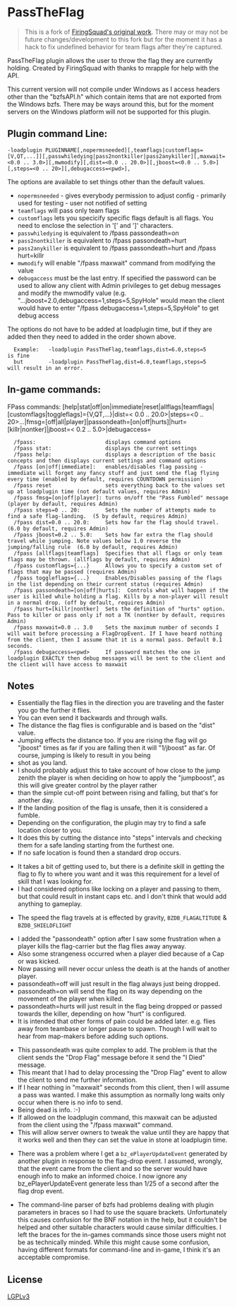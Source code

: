 # PassTheFlag

> This is a fork of [FiringSquad's original work](https://forums.bzflag.org/viewtopic.php?f=79&t=16493). There may or may not be future changes/development to this fork but for the moment it has a hack to fix undefined behavior for team flags after they're captured.

PassTheFlag plugin allows the user to throw the flag they are currently holding. Created by FiringSquad with thanks to mrapple for help with the API.

This current version will not compile under Windows as I access headers other than the "bzfsAPI.h" which contain items that are not exported from the Windows bzfs. There may be ways around this, but for the moment servers on the Windows platform will not be supported for this plugin.


## Plugin command Line:

```
-loadplugin PLUGINNAME[,nopermsneeded][,teamflags|customflags=[V,QT,...]][,passwhiledying|pass2nontkiller|pass2anykiller][,maxwait=<0.0 .. 3.0>][,mwmodify][,dist=<0.0 .. 20.0>][,jboost=<0.0 .. 5.0>][,steps=<0 .. 20>][,debugaccess=<pwd>],
```

The options are available to set things other than the default values.

- `nopermsneeded` - gives everybody permission to adjust config - primarily used for testing - user not notified of setting
- `teamflags` will pass only team flags
- `customflags` lets you specicify specific flags default is all flags. You need to enclose the selection in '[' and ']' characters.
- `passwhiledying` is equivalent to /fpass passondeath=on
- `pass2nontkiller` is equivalent to /fpass passondeath=hurt
- `pass2anykiller` is equivalent to /fpass passondeath=hurt and /fpass hurt=killr
- `mwmodify` will enable "/fpass maxwait" command from modifying the value
- `debugaccess` must be the last entry. If specified the password can be used to allow any client with Admin privileges to get debug messages and modify the mwmodify value (e.g. "...jboost=2.0,debugaccess=1,steps=5,SpyHole" would mean the client would have to enter "/fpass debugaccess=1,steps=5,SpyHole" to get debug access

The options do not have to be added at loadplugin time, but if they are added then they need to added in the order shown above.

```
  Example:   -loadplugin PassTheFlag,teamflags,dist=6.0,steps=5      is fine
  but        -loadplugin PassTheFlag,dist=6.0,teamflags,steps=5      will result in an error.
```

## In-game commands:

FPass commands: [help|stat|off|on|immediate|reset|allflags|teamflags|[customflags|toggleflags]={V,QT,...}|dist=< 0.0 .. 20.0>|steps=<0 .. 20>...|fmsg=[off|all|player]|passondeath=[on|off|hurts]|hurt=[killr|nontker]|jboost=< 0.2 .. 5.0>|debugaccess=<pwd>

```
  /fpass:                      displays command options
  /fpass stat:                 displays the current settings
  /fpass help:                 displays a description of the basic concepts and then displays current settings and command options
  /fpass [on|off|immediate]:   enables/disables flag passing - immediate will forget any fancy stuff and just send the flag flying every time (enabled by default, requires COUNTDOWN permission)
  /fpass reset                 sets everything back to the values set up at loadplugin time (not default values, requires Admin)
  /fpass fmsg=[on|off|player]: turns on/off the "Pass Fumbled" message  (player by default, requires Admin)
  /fpass steps=0 .. 20:        Sets the number of attempts made to find a safe flag-landing.  (5 by default, requires Admin)
  /fpass dist=0.0 .. 20.0:     Sets how far the flag should travel.  (6.0 by default, requires Admin)
  /fpass jboost=0.2 .. 5.0:    Sets how far extra the flag should travel while jumping. Note values below 1.0 reverse the jumping/falling rule  (6.0 by default, requires Admin)
  /fpass [allflags|teamflags]  Specifies that all flags or only team flags may be thrown. (allflags by default, requires Admin)
  /fpass customflags={...}     Allows you to specify a custom set of flags that may be passed (requires Admin)
  /fpass toggleflags={...}     Enables/Disables passing of the flags in the list depending on their current status (requires Admin)
  /fpass passondeath=[on|off|hurts]:  Controls what will happen if the user is killed while holding a flag. Kills by a non-player will result in a normal drop. (off by default, requires Admin)
  /fpass hurt=[killr|nontker]  Sets the definition of "hurts" option. Pass to killer or pass only if not a TK (nontker by default, requires Admin)
  /fpass maxwait=0.0 .. 3.0    Sets the maximum number of seconds I will wait before processing a FlagDropEvent. If I have heard nothing from the client, then I assume that it is a normal pass. Default 0.1 seconds.
  /fpass debugaccess=<pwd>     If password matches the one in loadplugin EXACTLY then debug messages will be sent to the client and the client will have access to maxwait
```

## Notes

- Essentially the flag flies in the direction you are traveling and the faster you go the further it flies.
- You can even send it backwards and through walls.
- The distance the flag flies is configurable and is based on the "dist" value.
- Jumping effects the distance too. If you are rising the flag will go "jboost" times as far if you are falling then it will "1/jboost" as far. Of course, jumping is likely to result in you being
- shot as you land.
- I should probably adjust this to take account of how close to the jump zenith the player is when deciding on how to apply the "jumpboost", as this will give greater control by the player rather
- than the simple cut-off point between rising and falling, but that's for another day.
- If the landing position of the flag is unsafe, then it is considered a fumble.
- Depending on the configuration, the plugin may try to find a safe location closer to you.
- It does this by cutting the distance into "steps" intervals and checking them for a safe landing starting from the furthest one.
- If no safe location is found then a standard drop occurs.

<!-- -->

- It takes a bit of getting used to, but there is a definite skill in getting the flag to fly to where you want and it was this requirement for a level of skill that I was looking for.
- I had considered options like locking on a player and passing to them, but that could result in instant caps etc. and I don't think that would add anything to gameplay.

<!-- -->

- The speed the flag travels at is effected by gravity, `BZDB_FLAGALTITUDE` & `BZDB_SHIELDFLIGHT`

<!-- -->

- I added the "passondeath" option after I saw some frustration when a player kills the flag-carrier but the flag flies away anyway.
- Also some strangeness occurred when a player died because of a Cap or was kicked.
- Now passing will never occur unless the death is at the hands of another player.
- passondeath=off will just result in the flag always just being dropped.
- passondeath=on will send the flag on its way depending on the movement of the player when killed.
- passondeath=hurts will just result in the flag being dropped or passed towards the killer, depending on how "hurt" is configured.
- It is intended that other forms of pain could be added later. e.g. flies away from teambase or longer pause to spawn. Though I will wait to hear from map-makers before adding such options.

<!-- -->

- This passondeath was quite complex to add. The problem is that the client sends the "Drop Flag" message before it send the "I Died" message.
- This meant that I had to delay processing the "Drop Flag" event to allow the client to send me further information.
- If I hear nothing in "maxwait" seconds from this client, then I will assume a pass was wanted. I make this assumption as normally long waits only occur when there is no info to send.
- Being dead is info. :-)
- If allowed on the loadplugin command, this maxwait can be adjusted from the client using the "/fpass maxwait" command.
- This will allow server owners to tweak the value until they are happy that it works well and then they can set the value in stone at loadplugin time.

<!-- -->

- There was a problem where I get a `bz_ePlayerUpdateEvent` generated by another plugin in response to the flag-drop event. I assumed, wrongly, that the event came from the client and so the server would have enough info to make an informed choice. I now ignore any bz_ePlayerUpdateEvent generate less than 1/25 of a second after the flag drop event.

<!-- -->

- The command-line parser of bzfs had problems dealing with plugin parameters in braces so I had to use the square brackets. Unfortunately this causes confusion for the BNF notation in the help, but it couldn't be helped and other suitable characters would cause similar difficulties. I left the braces for the in-games commands since those users might not be as technically minded. While this might cause some confusion, having different formats for command-line and in-game, I think it's an acceptable compromise.

## License

[LGPLv3](https://github.com/allejo/PassTheFlag/blob/master/LICENSE.md)
